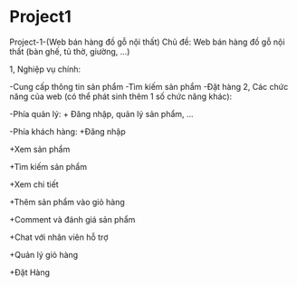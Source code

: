 # Project1
Project-1-(Web bán hàng đồ gỗ nội thất)
Chủ đề: Web bán hàng đồ gỗ nội thất (bàn ghế, tủ thờ, giường, ...)

1, Nghiệp vụ chính:

-Cung cấp thông tin sản phẩm
-Tìm kiếm sản phẩm
-Đặt hàng
2, Các chức năng của web (có thể phát sinh thêm 1 số chức năng khác):

-Phía quản lý: + Đăng nhập, quản lý sản phẩm, ...

-Phía khách hàng:
  +Đăng nhập
  
  +Xem sản phẩm
  
  +Tìm kiếm sản phẩm
  
  +Xem chi tiết
  
  +Thêm sản phẩm vào giỏ hàng
  
  +Comment và đánh giá sản phẩm
  
  +Chat với nhân viên hỗ trợ
  
  +Quản lý giỏ hàng
  
  +Đặt Hàng
